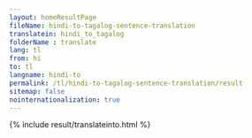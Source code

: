 ```yaml
---
layout: homeResultPage
fileName: hindi-to-tagalog-sentence-translation
translatein: hindi_to_tagalog
folderName : translate
lang: tl
from: hi
to: tl
langname: hindi-to
permalink: /tl/hindi-to-tagalog-sentence-translation/result
sitemap: false
nointernationalization: true
---
```

{% include result/translateinto.html %}

<script src="/js/result/translation.js" data-foldername="{{page.folderName}}" data-lang="{{page.lang}}"></script>
